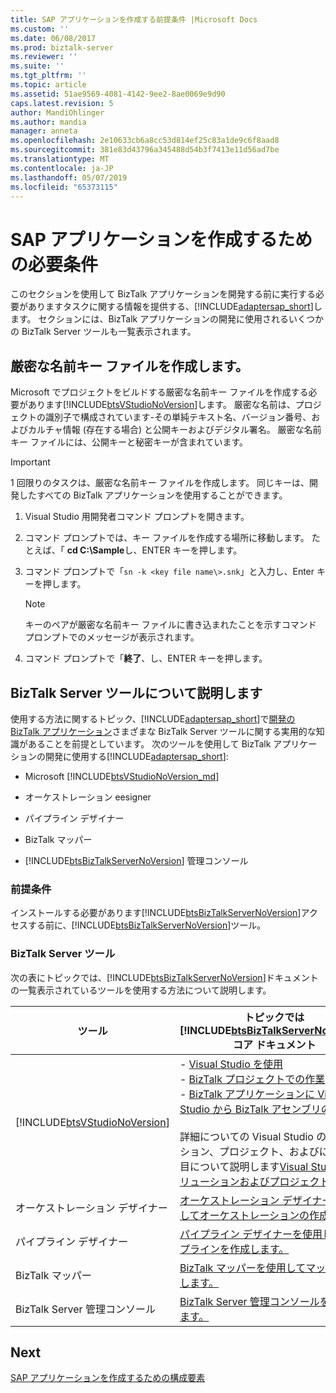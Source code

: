 ```yaml
---
title: SAP アプリケーションを作成する前提条件 |Microsoft Docs
ms.custom: ''
ms.date: 06/08/2017
ms.prod: biztalk-server
ms.reviewer: ''
ms.suite: ''
ms.tgt_pltfrm: ''
ms.topic: article
ms.assetid: 51ae9569-4081-4142-9ee2-8ae0069e9d90
caps.latest.revision: 5
author: MandiOhlinger
ms.author: mandia
manager: anneta
ms.openlocfilehash: 2e10633cb6a8cc53d814ef25c83a1de9c6f8aad8
ms.sourcegitcommit: 381e83d43796a345488d54b3f7413e11d56ad7be
ms.translationtype: MT
ms.contentlocale: ja-JP
ms.lasthandoff: 05/07/2019
ms.locfileid: "65373115"
---
```

# <a name="prerequisites-to-create-sap-applications"></a>SAP アプリケーションを作成するための必要条件
このセクションを使用して BizTalk アプリケーションを開発する前に実行する必要がありますタスクに関する情報を提供する、[!INCLUDE[adaptersap_short](../../includes/adaptersap-short-md.md)]します。 セクションには、BizTalk アプリケーションの開発に使用されるいくつかの BizTalk Server ツールも一覧表示されます。  

## <a name="create-a-strong-name-key-file"></a>厳密な名前キー ファイルを作成します。

Microsoft でプロジェクトをビルドする厳密な名前キー ファイルを作成する必要があります[!INCLUDE[btsVStudioNoVersion](../../includes/btsvstudionoversion-md.md)]します。 厳密な名前は、プロジェクトの識別子で構成されています-その単純テキスト名、バージョン番号、およびカルチャ情報 (存在する場合) と公開キーおよびデジタル署名。 厳密な名前キー ファイルには、公開キーと秘密キーが含まれています。  

> [!IMPORTANT]
>  1 回限りのタスクは、厳密な名前キー ファイルを作成します。 同じキーは、開発したすべての BizTalk アプリケーションを使用することができます。  

1.  Visual Studio 用開発者コマンド プロンプトを開きます。  

2.  コマンド プロンプトでは、キー ファイルを作成する場所に移動します。 たとえば、「 **cd C:\Sample**し、ENTER キーを押します。  

3.  コマンド プロンプトで「`sn -k <key file name\>.snk`」と入力し、Enter キーを押します。  

    > [!NOTE]
    >  キーのペアが厳密な名前キー ファイルに書き込まれたことを示すコマンド プロンプトでのメッセージが表示されます。  

4.  コマンド プロンプトで「**終了**、し、ENTER キーを押します。  

## <a name="learn-the-biztalk-server-tools"></a>BizTalk Server ツールについて説明します

使用する方法に関するトピック、[!INCLUDE[adaptersap_short](../../includes/adaptersap-short-md.md)]で[開発の BizTalk アプリケーション](../../adapters-and-accelerators/adapter-sap/develop-biztalk-applications-using-the-sap-adapter.md)さまざまな BizTalk Server ツールに関する実用的な知識があることを前提としています。 次のツールを使用して BizTalk アプリケーションの開発に使用する[!INCLUDE[adaptersap_short](../../includes/adaptersap-short-md.md)]:  

- Microsoft [!INCLUDE[btsVStudioNoVersion_md](../../includes/btsvstudionoversion-md.md)] 

- オーケストレーション eesigner  

- パイプライン デザイナー  

- BizTalk マッパー  

- [!INCLUDE[btsBizTalkServerNoVersion](../../includes/btsbiztalkservernoversion-md.md)] 管理コンソール  


### <a name="prerequisites"></a>前提条件  
 インストールする必要があります[!INCLUDE[btsBizTalkServerNoVersion](../../includes/btsbiztalkservernoversion-md.md)]アクセスする前に、[!INCLUDE[btsBizTalkServerNoVersion](../../includes/btsbiztalkservernoversion-md.md)]ツール。  

### <a name="biztalk-server-tools"></a>BizTalk Server ツール  
 次の表にトピックでは、[!INCLUDE[btsBizTalkServerNoVersion](../../includes/btsbiztalkservernoversion-md.md)]ドキュメントの一覧表示されているツールを使用する方法について説明します。  


|                                   ツール                                    |                                                                                                                                                                                              トピックでは[!INCLUDE[btsBizTalkServerNoVersion](../../includes/btsbiztalkservernoversion-md.md)]コア ドキュメント                                                                                                                                                                                               |
|---------------------------------------------------------------------------|---------------------------------------------------------------------------------------------------------------------------------------------------------------------------------------------------------------------------------------------------------------------------------------------------------------------------------------------------------------------------------------------------------------------------------------------------------------------------------------------------------------|
| [!INCLUDE[btsVStudioNoVersion](../../includes/btsvstudionoversion-md.md)] | -   [Visual Studio を使用](../../core/using-visual-studio.md) <br />-   [BizTalk プロジェクトでの作業](../../core/working-with-biztalk-projects.md)<br />-   [BizTalk アプリケーションに Visual Studio から BizTalk アセンブリの展開](../../core/deploying-biztalk-assemblies-from-visual-studio-into-a-biztalk-application.md)<br /><br /> 詳細についての Visual Studio のソリューション、プロジェクト、およびにある項目について説明します[Visual Studio のソリューションおよびプロジェクト](https://msdn.microsoft.com/library/b142f8e7.aspx)します。 |
|                          オーケストレーション デザイナー                           |                                                                                                                                                                                          [オーケストレーション デザイナーを使用してオーケストレーションの作成](../../core/creating-orchestrations-using-orchestration-designer.md)                                                                                                                                                                                           |
|                             パイプライン デザイナー                             |                                                                                                                                                                                                    [パイプライン デザイナーを使用してパイプラインを作成します。](../../core/creating-pipelines-using-pipeline-designer.md)                                                                                                                                                                                                     |
|                              BizTalk マッパー                               |                                                                                                                                                                                                            [BizTalk マッパーを使用してマップを作成します。](../../core/creating-maps-using-biztalk-mapper.md)                                                                                                                                                                                                             |
|                   BizTalk Server 管理コンソール                   |                                                                                                                                                                                               [BizTalk Server 管理コンソールを使用します。](../../core/using-the-biztalk-server-administration-console.md)                                                                                                                                                                                                |

## <a name="next"></a>Next
[SAP アプリケーションを作成するための構成要素](../../adapters-and-accelerators/adapter-sap/building-blocks-to-create-sap-applications.md)